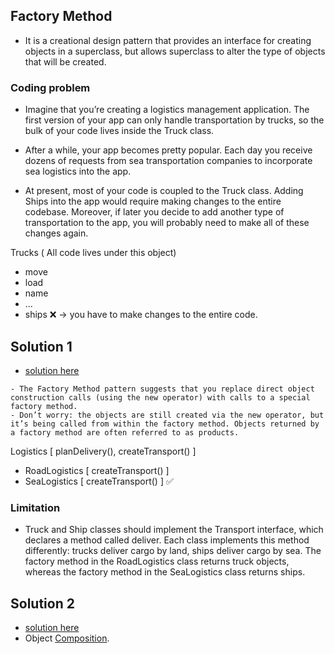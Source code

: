 ## Factory Method
 - It is a creational design pattern that provides an interface for creating objects in a superclass, but allows
   superclass to alter the type of objects that will be created.
   
### Coding problem

- Imagine that you’re creating a logistics management application. The first version of your app can only handle transportation by trucks, so the bulk of your code lives inside the Truck class.

- After a while, your app becomes pretty popular. Each day you receive dozens of requests from sea transportation companies to incorporate sea logistics into the app.

- At present, most of your code is coupled to the Truck class. Adding Ships into the app would require making changes to the entire codebase. Moreover, if later you decide to add another type of transportation to the app, you will probably need to make all of these changes again.


Trucks ( All code lives under this object)
  - move
  - load
  - name
  - ...
  - ships ❌ -> you have to make changes to the entire code.

## Solution 1
   - [solution here](./solution.ts)

```
- The Factory Method pattern suggests that you replace direct object construction calls (using the new operator) with calls to a special factory method.
- Don’t worry: the objects are still created via the new operator, but it’s being called from within the factory method. Objects returned by a factory method are often referred to as products.
```
Logistics [ planDelivery(), createTransport() ]
  - RoadLogistics [ createTransport() ]
  - SeaLogistics [ createTransport() ] ✅

### Limitation
 - Truck and Ship classes should implement the Transport interface, which declares a method called deliver.
   Each class implements this method differently: trucks deliver cargo by land, ships deliver cargo by sea.
   The factory method in the RoadLogistics class returns truck objects, whereas the factory method in the SeaLogistics class returns ships.
   
## Solution 2
  - [solution here](./composition.ts)
  - Object [Composition](https://en.wikipedia.org/wiki/Object_composition).
